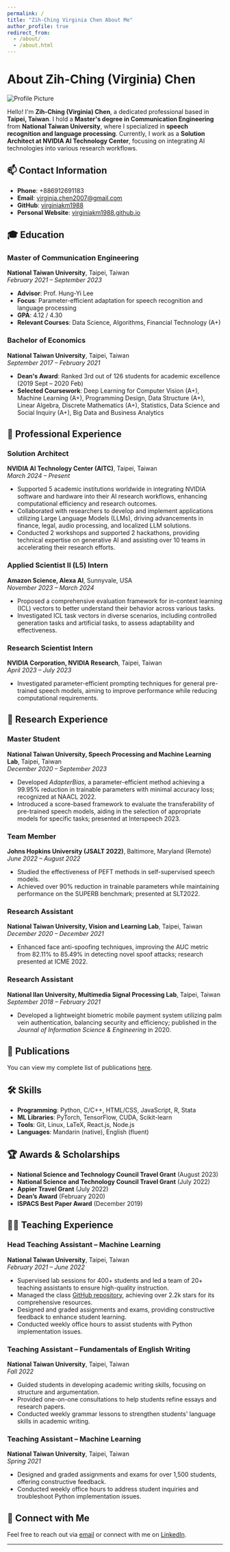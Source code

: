 ```yaml
---
permalink: /
title: "Zih-Ching Virginia Chen About Me"
author_profile: true
redirect_from: 
  - /about/
  - /about.html
---
```



# About Zih-Ching (Virginia) Chen

![Profile Picture](/images/profile.png)

Hello! I'm **Zih-Ching (Virginia) Chen**, a dedicated professional based in **Taipei, Taiwan**. I hold a **Master's degree in Communication Engineering** from **National Taiwan University**, where I specialized in **speech recognition and language processing**. Currently, I work as a **Solution Architect at NVIDIA AI Technology Center**, focusing on integrating AI technologies into various research workflows.

## 📫 Contact Information

- **Phone**: +886912691183
- **Email**: [virginia.chen2007@gmail.com](mailto:virginia.chen2007@gmail.com)
- **GitHub**: [virginiakm1988](https://github.com/virginiakm1988)
- **Personal Website**: [virginiakm1988.github.io](https://virginiakm1988.github.io)

## 🎓 Education

### Master of Communication Engineering
**National Taiwan University**, Taipei, Taiwan  
*February 2021 – September 2023*  
- **Advisor**: Prof. Hung-Yi Lee
- **Focus**: Parameter-efficient adaptation for speech recognition and language processing
- **GPA**: 4.12 / 4.30
- **Relevant Courses**: Data Science, Algorithms, Financial Technology (A+)

### Bachelor of Economics
**National Taiwan University**, Taipei, Taiwan  
*September 2017 – February 2021*  
- **Dean's Award**: Ranked 3rd out of 126 students for academic excellence (2019 Sept – 2020 Feb)
- **Selected Coursework**: Deep Learning for Computer Vision (A+), Machine Learning (A+), Programming Design, Data Structure (A+), Linear Algebra, Discrete Mathematics (A+), Statistics, Data Science and Social Inquiry (A+), Big Data and Business Analytics

## 💼 Professional Experience

### Solution Architect
**NVIDIA AI Technology Center (AITC)**, Taipei, Taiwan  
*March 2024 – Present*
- Supported 5 academic institutions worldwide in integrating NVIDIA software and hardware into their AI research workflows, enhancing computational efficiency and research outcomes.
- Collaborated with researchers to develop and implement applications utilizing Large Language Models (LLMs), driving advancements in finance, legal, audio processing, and localized LLM solutions.
- Conducted 2 workshops and supported 2 hackathons, providing technical expertise on generative AI and assisting over 10 teams in accelerating their research efforts.

### Applied Scientist II (L5) Intern
**Amazon Science, Alexa AI**, Sunnyvale, USA  
*November 2023 – March 2024*
- Proposed a comprehensive evaluation framework for in-context learning (ICL) vectors to better understand their behavior across various tasks.
- Investigated ICL task vectors in diverse scenarios, including controlled generation tasks and artificial tasks, to assess adaptability and effectiveness.

### Research Scientist Intern
**NVIDIA Corporation, NVIDIA Research**, Taipei, Taiwan  
*April 2023 – July 2023*
- Investigated parameter-efficient prompting techniques for general pre-trained speech models, aiming to improve performance while reducing computational requirements.

## 🧪 Research Experience

### Master Student
**National Taiwan University, Speech Processing and Machine Learning Lab**, Taipei, Taiwan  
*December 2020 – September 2023*
- Developed *AdapterBias*, a parameter-efficient method achieving a 99.95% reduction in trainable parameters with minimal accuracy loss; recognized at NAACL 2022.
- Introduced a score-based framework to evaluate the transferability of pre-trained speech models, aiding in the selection of appropriate models for specific tasks; presented at Interspeech 2023.

### Team Member
**Johns Hopkins University (JSALT 2022)**, Baltimore, Maryland (Remote)  
*June 2022 – August 2022*
- Studied the effectiveness of PEFT methods in self-supervised speech models.
- Achieved over 90% reduction in trainable parameters while maintaining performance on the SUPERB benchmark; presented at SLT2022.

### Research Assistant
**National Taiwan University, Vision and Learning Lab**, Taipei, Taiwan  
*December 2020 – December 2021*
- Enhanced face anti-spoofing techniques, improving the AUC metric from 82.11% to 85.49% in detecting novel spoof attacks; research presented at ICME 2022.

### Research Assistant
**National Ilan University, Multimedia Signal Processing Lab**, Taipei, Taiwan  
*September 2018 – February 2021*
- Developed a lightweight biometric mobile payment system utilizing palm vein authentication, balancing security and efficiency; published in the *Journal of Information Science & Engineering* in 2020.

## 📝 Publications

You can view my complete list of publications [here](/publications/).

## 🛠 Skills

- **Programming**: Python, C/C++, HTML/CSS, JavaScript, R, Stata
- **ML Libraries**: PyTorch, TensorFlow, CUDA, Scikit-learn
- **Tools**: Git, Linux, LaTeX, React.js, Node.js
- **Languages**: Mandarin (native), English (fluent)

## 🏆 Awards & Scholarships

- **National Science and Technology Council Travel Grant** (August 2023)
- **National Science and Technology Council Travel Grant** (July 2022)
- **Appier Travel Grant** (July 2022)
- **Dean’s Award** (February 2020)
- **ISPACS Best Paper Award** (December 2019)

## 👩‍🏫 Teaching Experience

### Head Teaching Assistant – Machine Learning
**National Taiwan University**, Taipei, Taiwan  
*February 2021 – June 2022*
- Supervised lab sessions for 400+ students and led a team of 20+ teaching assistants to ensure high-quality instruction.
- Managed the class [GitHub repository](https://github.com/virginiakm1988/ML2022-Spring), achieving over 2.2k stars for its comprehensive resources.
- Designed and graded assignments and exams, providing constructive feedback to enhance student learning.
- Conducted weekly office hours to assist students with Python implementation issues.

### Teaching Assistant – Fundamentals of English Writing
**National Taiwan University**, Taipei, Taiwan  
*Fall 2022*
- Guided students in developing academic writing skills, focusing on structure and argumentation.
- Provided one-on-one consultations to help students refine essays and research papers.
- Conducted weekly grammar lessons to strengthen students' language skills in academic writing.

### Teaching Assistant – Machine Learning
**National Taiwan University**, Taipei, Taiwan  
*Spring 2021*
- Designed and graded assignments and exams for over 1,500 students, offering constructive feedback.
- Conducted weekly office hours to address student inquiries and troubleshoot Python implementation issues.

## 🔗 Connect with Me

Feel free to reach out via [email](mailto:virginia.chen2007@gmail.com) or connect with me on [LinkedIn](https://www.linkedin.com/in/your-linkedin-id/).

---
